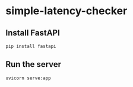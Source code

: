 # simple-latency-checker

## Install FastAPI

```
pip install fastapi
```

## Run the server

```
uvicorn serve:app
```